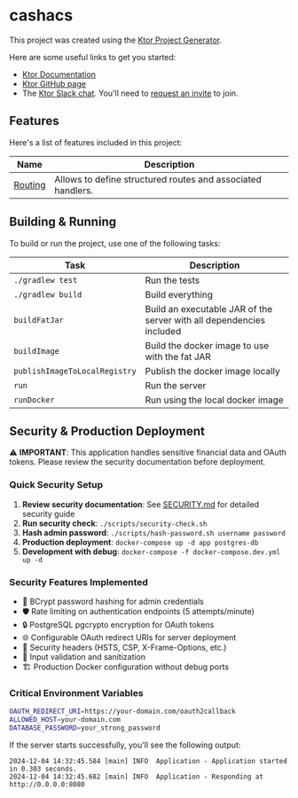 # cashacs

This project was created using the [Ktor Project Generator](https://start.ktor.io).

Here are some useful links to get you started:

- [Ktor Documentation](https://ktor.io/docs/home.html)
- [Ktor GitHub page](https://github.com/ktorio/ktor)
- The [Ktor Slack chat](https://app.slack.com/client/T09229ZC6/C0A974TJ9). You'll need to [request an invite](https://surveys.jetbrains.com/s3/kotlin-slack-sign-up) to join.

## Features

Here's a list of features included in this project:

| Name                                               | Description                                                 |
| ----------------------------------------------------|------------------------------------------------------------- |
| [Routing](https://start.ktor.io/p/routing-default) | Allows to define structured routes and associated handlers. |

## Building & Running

To build or run the project, use one of the following tasks:

| Task                          | Description                                                          |
| -------------------------------|---------------------------------------------------------------------- |
| `./gradlew test`              | Run the tests                                                        |
| `./gradlew build`             | Build everything                                                     |
| `buildFatJar`                 | Build an executable JAR of the server with all dependencies included |
| `buildImage`                  | Build the docker image to use with the fat JAR                       |
| `publishImageToLocalRegistry` | Publish the docker image locally                                     |
| `run`                         | Run the server                                                       |
| `runDocker`                   | Run using the local docker image                                     |

## Security & Production Deployment

⚠️ **IMPORTANT**: This application handles sensitive financial data and OAuth tokens. Please review the security documentation before deployment.

### Quick Security Setup
1. **Review security documentation**: See [SECURITY.md](SECURITY.md) for detailed security guide
2. **Run security check**: `./scripts/security-check.sh`
3. **Hash admin password**: `./scripts/hash-password.sh username password`
4. **Production deployment**: `docker-compose up -d app postgres-db`
5. **Development with debug**: `docker-compose -f docker-compose.dev.yml up -d`

### Security Features Implemented
- 🔐 BCrypt password hashing for admin credentials
- 🛡️ Rate limiting on authentication endpoints (5 attempts/minute)
- 🔒 PostgreSQL pgcrypto encryption for OAuth tokens
- 🌐 Configurable OAuth redirect URIs for server deployment
- 📡 Security headers (HSTS, CSP, X-Frame-Options, etc.)
- 🚫 Input validation and sanitization
- 🏗️ Production Docker configuration without debug ports

### Critical Environment Variables
```bash
OAUTH_REDIRECT_URI=https://your-domain.com/oauth2callback
ALLOWED_HOST=your-domain.com
DATABASE_PASSWORD=your_strong_password
```

If the server starts successfully, you'll see the following output:

```
2024-12-04 14:32:45.584 [main] INFO  Application - Application started in 0.303 seconds.
2024-12-04 14:32:45.682 [main] INFO  Application - Responding at http://0.0.0.0:8080
```

